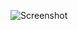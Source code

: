 ![Screenshot](https://raw.githubusercontent.com/Cryakl/Ultimate-RAT-Collection/refs/heads/main/Dagger/Dagger%201.31b/Screenshot.png)
